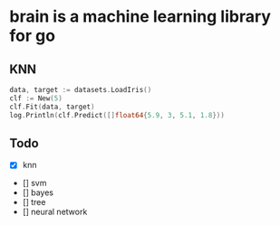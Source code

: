 # brain is a machine learning library for go

## KNN

```go
data, target := datasets.LoadIris()
clf := New(5)
clf.Fit(data, target)
log.Println(clf.Predict([]float64{5.9, 3, 5.1, 1.8}))
```

## Todo

- [x] knn
- [] svm
- [] bayes
- [] tree
- [] neural network
